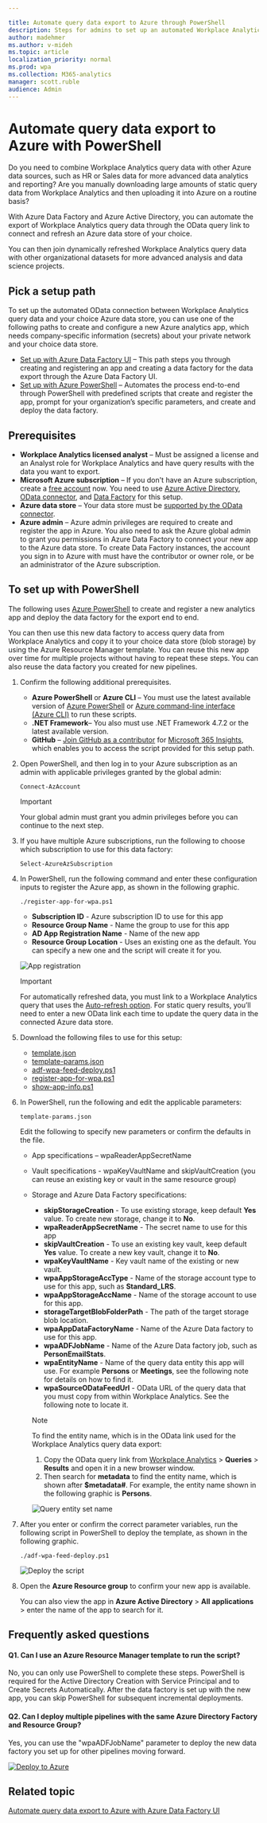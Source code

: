 ```yaml
---

title: Automate query data export to Azure through PowerShell
description: Steps for admins to set up an automated Workplace Analytics query data export to Azure with PowerShell
author: madehmer
ms.author: v-mideh
ms.topic: article
localization_priority: normal 
ms.prod: wpa
ms.collection: M365-analytics
manager: scott.ruble
audience: Admin
---
```


# Automate query data export to Azure with PowerShell

Do you need to combine Workplace Analytics query data with other Azure data sources, such as HR or Sales data for more advanced data analytics and reporting? Are you manually downloading large amounts of static query data from Workplace Analytics and then uploading it into Azure on a routine basis?

With Azure Data Factory and Azure Active Directory, you can automate the export of Workplace Analytics query data through the OData query link to connect and refresh an Azure data store of your choice.

You can then join dynamically refreshed Workplace Analytics query data with other organizational datasets for more advanced analysis and data science projects.

## Pick a setup path

To set up the automated OData connection between Workplace Analytics query data and your choice Azure data store, you can use one of the following paths to create and configure a new Azure analytics app, which needs company-specific information (secrets) about your private network and your choice data store.

* [Set up with Azure Data Factory UI](https://docs.microsoft.com/Workplace-Analytics/data-access/query-data-export) – This path steps you through creating and registering an app and creating a data factory for the data export through the Azure Data Factory UI.
* [Set up with Azure PowerShell](#to-set-up-with-powershell) – Automates the process end-to-end through PowerShell with predefined scripts that create and register the app, prompt for your organization’s specific parameters, and create and deploy the data factory.

## Prerequisites

* **Workplace Analytics licensed analyst** – Must be assigned a license and an Analyst role for Workplace Analytics and have query results with the data you want to export.
* **Microsoft Azure subscription** – If you don't have an Azure subscription, create a [free account](https://azure.microsoft.com/free/) now. You need to use [Azure Active Directory](https://docs.microsoft.com/azure/active-directory/), [OData connector](https://docs.microsoft.com/azure/data-factory/connector-odata#supported-capabilities), and [Data Factory](https://docs.microsoft.com/rest/api/datafactory/) for this setup.
* **Azure data store** – Your data store must be [supported by the OData connector](https://docs.microsoft.com/azure/data-factory/connector-odata).
* **Azure admin** – Azure admin privileges are required to create and register the app in Azure. You also need to ask the Azure global admin to grant you permissions in Azure Data Factory to connect your new app to the Azure data store. To create Data Factory instances, the account you sign in to Azure with must have the contributor or owner role, or be an administrator of the Azure subscription.

## To set up with PowerShell

The following uses [Azure PowerShell](https://docs.microsoft.com/azure/data-factory/quickstart-create-data-factory-powershell) to create and register a new analytics app and deploy the data factory for the export end to end.

You can then use this new data factory to access query data from Workplace Analytics and copy it to your choice data store (blob storage) by using the Azure Resource Manager template. You can reuse this new app over time for multiple projects without having to repeat these steps. You can also reuse the data factory you created for new pipelines.

1. Confirm the following additional prerequisites.

   * **Azure PowerShell** or **Azure CLI** – You must use the latest available version of [Azure PowerShell](https://docs.microsoft.com/powershell/azure/install-az-ps?view=azps-4.3.0&viewFallbackFrom=azps-3.3.0) or [Azure command-line interface (Azure CLI)](https://docs.microsoft.com/cli/azure/?view=azure-cli-latest) to run these scripts.
   * **.NET Framework**– You also must use .NET Framework 4.7.2 or the latest available version.
   * **GitHub** – [Join GitHub as a contributor](https://docs.microsoft.com/contribute/get-started-setup-github) for [Microsoft 365 Insights](https://github.com/microsoftgraph/M365Insights), which enables you to access the script provided for this setup path.

2. Open PowerShell, and then log in to your Azure subscription as an admin with applicable privileges granted by the global admin:

   ```
   Connect-AzAccount
   ```

   > [!Important]
   > Your global admin must grant you admin privileges before you can continue to the next step.

3. If you have multiple Azure subscriptions, run the following to choose which subscription to use for this data factory:

   ```
   Select-AzureAzSubscription
   ```

4. In PowerShell, run the following command and enter these configuration inputs to register the Azure app, as shown in the following graphic.

   ```
   ./register-app-for-wpa.ps1
   ```

   - **Subscription ID** - Azure subscription ID to use for this app
   - **Resource Group Name** - Name the group to use for this app
   - **AD App Registration Name** - Name of the new app
   - **Resource Group Location** - Uses an existing one as the default. You can specify a new one and the script will create it for you.

    ![App registration](./images/register-app.png)

    > [!Important]
    > For automatically refreshed data, you must link to a Workplace Analytics query that uses the [Auto-refresh option](https://docs.microsoft.com/workplace-analytics/tutorials/query-auto-refresh#create-a-query-with-the-auto-refresh-option). For static query results, you’ll need to enter a new OData link each time to update the query data in the connected Azure data store.

5. Download the following files to use for this setup:

    * [template.json](template.json)
    * [template-params.json](template-params.json)
    * [adf-wpa-feed-deploy.ps1](../scripts/adf-wpa-feed-deploy.ps1)
    * [register-app-for-wpa.ps1](../scripts/register-app-for-wpa.ps1)
    * [show-app-info.ps1](.../scripts/show-app-info.ps1)

6. In PowerShell, run the following and edit the applicable parameters:

    ```
    template-params.json
    ```

    Edit the following to specify new parameters or confirm the defaults in the file.

    * App specifications – wpaReaderAppSecretName
    * Vault specifications - wpaKeyVaultName and skipVaultCreation (you can reuse an existing key or vault in the same resource group)
    * Storage and Azure Data Factory specifications:

      - **skipStorageCreation** - To use existing storage, keep default **Yes** value. To create new storage, change it to **No**.
      - **wpaReaderAppSecretName** - The secret name to use for this app
      - **skipVaultCreation** - To use an existing key vault, keep default **Yes** value. To create a new key vault, change it to **No**.
      - **wpaKeyVaultName** - Key vault name of the existing or new vault.
      - **wpaAppStorageAccType** - Name of the storage account type to use for this app, such as **Standard_LRS**.
      - **wpaAppStorageAccName** - Name of the storage account to use for this app.
      - **storageTargetBlobFolderPath** - The path of the target storage blob location.
      - **wpaAppDataFactoryName** - Name of the Azure Data factory to use for this app.
      - **wpaADFJobName** - Name of the Azure Data factory job, such as **PersonEmailStats**.
      - **wpaEntityName** - Name of the query data entity this app will use. For example **Persons** or **Meetings**, see the following note for details on how to find it.
      - **wpaSourceODataFeedUrl** - OData URL of the query data that you must copy from within Workplace Analytics. See the following note to locate it.

      > [!Note]
      > To find the entity name, which is in the OData link used for the Workplace Analytics query data export:
      > 
      > 1. Copy the OData query link from [Workplace Analytics](https://workplaceanalytics.office.com/) > **Queries** > **Results** and open it in a new browser window.
      > 2. Then search for **metadata** to find the entity name, which is shown after **$metadata#**. For example, the entity name shown in the following graphic is **Persons**.
      > 
      > ![Query entity set name](./images/entity-set-name.png)

7. After you enter or confirm the correct parameter variables, run the following script in PowerShell to deploy the template, as shown in the following graphic.

   ```
   ./adf-wpa-feed-deploy.ps1
   ```

    ![Deploy the script](./images/deploy-script.png)

8. Open the **Azure Resource group** to confirm your new app is available.<!-- The following graphic shows an example resource group that includes the new data factory, its applicable key vault, and the deployed storage.-->

    You can also view the app in **Azure Active Directory** > **All applications** > enter the name of the app to search for it.<!-- Then you can select it to view it. For example, this shows the rvtest_app:-->

## Frequently asked questions

#### Q1. Can I use an Azure Resource Manager template to run the script?

No, you can only use PowerShell to complete these steps. PowerShell is required for the Active Directory Creation with Service Principal and to Create Secrets Automatically. After the data factory is set up with the new app, you can skip PowerShell for subsequent incremental deployments.

#### Q2. Can I deploy multiple pipelines with the same Azure Directory Factory and Resource Group?

Yes, you can use the "wpaADFJobName" parameter to deploy the new data factory you set up for other pipelines moving forward.

[![Deploy to Azure](https://raw.githubusercontent.com/Azure/azure-quickstart-templates/master/1-CONTRIBUTION-GUIDE/images/deploytoazure.svg?sanitize=true)](https://portal.azure.com/#create/Microsoft.Template/uri/https%3A%2F%2Fraw.githubusercontent.com%2Fnk-gears%2Fwpa-adf-blob-feed%2Fmaster%2Ftemplate.json)

## Related topic

[Automate query data export to Azure with Azure Data Factory UI](https://docs.microsoft.com/Workplace-Analytics/data-access/query-data-export)
